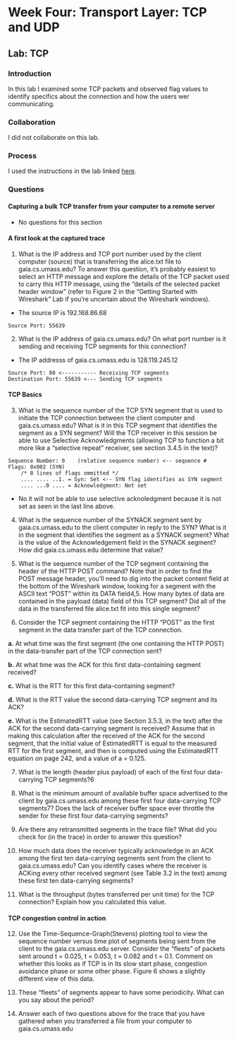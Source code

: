 # Week Four: Transport Layer: TCP and UDP

## Lab: TCP

### Introduction
In this lab I examined some TCP packets and observed flag values to identify specifics about the connection and how the users wer communicating.
### Collaboration
I did not collaborate on this lab.
### Process
I used the instructions in the lab linked [here](http://gaia.cs.umass.edu/kurose_ross/wireshark.php).
### Questions
#### Capturing a bulk TCP transfer from your computer to a remote server
- No questions for this section
#### A first look at the captured trace
1. What is the IP address and TCP port number used by the client computer (source) that is transferring the alice.txt file to gaia.cs.umass.edu? To answer this question, it’s probably easiest to select an HTTP message and explore the details of the TCP packet used to carry this HTTP message, using the “details of the selected packet header window” (refer to Figure 2 in the “Getting Started with Wireshark” Lab if you’re uncertain about the Wireshark windows).
- The source IP is 192.168.86.68
```
Source Port: 55639
```

2. What is the IP address of gaia.cs.umass.edu? On what port number is it sending and receiving TCP segments for this connection?
- The IP addresss of gaia.cs.umass.edu is 128.119.245.12
```
Source Port: 80 <----------- Receiving TCP segments
Destination Port: 55639 <--- Sending TCP segments
```
#### TCP Basics
3. What is the sequence number of the TCP SYN segment that is used to initiate the TCP connection between the client computer and gaia.cs.umass.edu? What is it in this TCP segment that identifies the segment as a SYN segment? Will the TCP receiver in this session be able to use Selective Acknowledgments (allowing TCP to function a bit more like a “selective repeat” receiver, see section 3.4.5 in the text)?
```
Sequence Number: 0    (relative sequence number) <-- sequence #
Flags: 0x002 (SYN)
    /* 8 lines of flags ommitted */
    .... .... ..1. = Syn: Set <-- SYN flag identifies as SYN segment
    .... ...0 .... = Acknowledgment: Not set 
```
- No it will not be able to use selective acknoledgment because it is not set as seen in the last line above.

4. What is the sequence number of the SYNACK segment sent by gaia.cs.umass.edu to the client computer in reply to the SYN? What is it in the segment that identifies the segment as a SYNACK segment? What is the value of the Acknowledgement field in the SYNACK segment? How did gaia.cs.umass.edu determine that value?

5. What is the sequence number of the TCP segment containing the header of the HTTP POST command? Note that in order to find the POST message header, you’ll need to dig into the packet content field at the bottom of the Wireshark window, looking for a segment with the ASCII text “POST” within its DATA field4,5. How many bytes of data are contained in the payload (data) field of this TCP segment? Did all of the data in the transferred file alice.txt fit into this single segment?

6. Consider the TCP segment containing the HTTP “POST” as the first segment in the data transfer part of the TCP connection.

**a.** At what time was the first segment (the one containing the HTTP POST) in the data-transfer part of the TCP connection sent?

**b.** At what time was the ACK for this first data-containing segment received?

**c.** What is the RTT for this first data-containing segment?

**d.** What is the RTT value the second data-carrying TCP segment and its ACK?

**e.** What is the EstimatedRTT value (see Section 3.5.3, in the text) after the ACK for the second data-carrying segment is received? Assume that in making this calculation after the received of the ACK for the second segment, that the initial value of EstimatedRTT is equal to the measured RTT for the first segment, and then is computed using the EstimatedRTT equation on page 242, and a value of a = 0.125.

7. What is the length (header plus payload) of each of the first four data-carrying TCP segments?6

8. What is the minimum amount of available buffer space advertised to the client by gaia.cs.umass.edu among these first four data-carrying TCP segments7? Does the lack of receiver buffer space ever throttle the sender for these first four data-carrying segments?

9. Are there any retransmitted segments in the trace file? What did you check for (in the trace) in order to answer this question?

10. How much data does the receiver typically acknowledge in an ACK among the first ten data-carrying segments sent from the client to gaia.cs.umass.edu? Can you identify cases where the receiver is ACKing every other received segment (see Table 3.2 in the text) among these first ten data-carrying segments?

11. What is the throughput (bytes transferred per unit time) for the TCP connection? Explain how you calculated this value.

#### TCP congestion control in action
12. Use the Time-Sequence-Graph(Stevens) plotting tool to view the sequence number versus time plot of segments being sent from the client to the gaia.cs.umass.edu server. Consider the “fleets” of packets sent around t = 0.025, t = 0.053, t = 0.082 and t = 0.1. Comment on whether this looks as if TCP is in its slow start phase, congestion avoidance phase or some other phase. Figure 6 shows a slightly different view of this data.

13. These “fleets” of segments appear to have some periodicity. What can you say about the period?

14. Answer each of two questions above for the trace that you have gathered when you transferred a file from your computer to gaia.cs.umass.edu